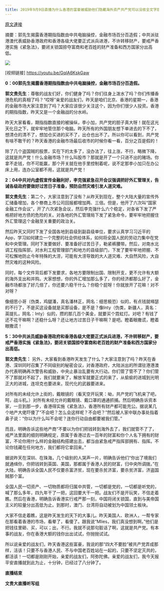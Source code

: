 ```yaml
---
title: 2019年9月9日直播为什么香港的富豪被威胁他们隐藏海外资产共产党可以没收全文字版
---
```


[原文連接](https://gnews.org/ThreadView/53835153)


摘要：郭先生揭露香港期指指数由中共电脑操控，金融市场百分百造假；中共派驻港澳代表威胁香港政府和香港各级大佬要正式派兵进港，不许转移财产，要戒严香港实施《紧急法》，要闭关锁国掠夺富商和老百姓的财产准备和西方国家分出高低。

![](https://i.imgur.com/PQDjm2f.png)



[视频链接] <https://youtu.be/GqlA6KskGaw>


        

**0：****00****郭先生揭露香港期指指数由中共电脑操控，金融市场百分百造假。**

**郭文贵先生**：尊敬的战友们好，你们健身了吗？你们往身上泼水了吗？你们传播香港危机的真相了吗？“哎呀”亲爱的战友们，昨天是咱们北京、香港的星期一，香港的金融市场大家注意到了吗？大家应该很少关注这个，因为你们很少人投资。香港的期指指数，昨天又是一个金融战的分水岭。

昨天大家看看，期指指数直接的被操纵，李小加，共产党的胆子真大呀！就在这光天化日之下，就牢牢地管住那个电脑。昨天所有的外国朋友想下单进去的下不了，想清仓的清不了，想加仓买进的买不了，出仓也出不了。所以你可以看到，共产党有啥不敢干的？昨天香港的金融市场最后收市的时候你看一看，百分之百是假的！

除了几个盗国贼的股票，实在下的太多了，没办法了，往上涨，不行，略微下降，这就是共产党！什么金融市场？什么叫股市？那就是开了一个只进不出的赌场。你拿不走钱，你不可能赢，那个开关就在他手里控制着呢，说不定那李小加只在办公床上用，连办公室都不用，这就是共产党！

**2：****04****中共对内虚假宣传金融利好，李克强紧急召开会议强调把好外汇管理关，告诫各级政府要做好过苦日子准备，预防自然灾难引发人道灾难。**

**郭文贵先生**：第二个，大家注意到了没有？从昨天到现在，整个大陆大量的宣传外汇储备增加，各个劵商上市公司回报都增加两、三倍。但是，他开了六次叫“国家金融工作会议”，开了六次紧急会议，然后李克强什么六个稳定，对各省下发了严格把好地方债的危险的关。对各地的外汇管理局下发了紧急命令，要牢牢地把握住外汇管理这个金融至关重要的政治关。

然后昨天又同时下发了全国各地到县级到副县级单位，要求认真学习习近平的App，学习如何建立一个完整的社会供给体系，如何将全国人民的劳动力集中在党和中央管理。同时下发要做好、要准备好过苦日子，勒紧裤腰带。然后，对南水北调工程指挥部，对水利工程管理部门和地方的县级部门，下发了要牢牢地把握、不可松懈地防止今年特殊的大涝，可能有大涝导致的大人道灾难、大自然风险，大自然灾难的这种风险。

同时，每个文件背后都下发要求，各地方要限制出国、限制开支，更不允许有大额的海外支出和并购。大家想想，你的外汇增加那么多了，你的经济都那么好了，金融市场都涨了好几倍了，你还要六稳干什么？你稳个屁呀！你就放开了花嘛！对不对呀？

像细思小哥（伪类，鸡腿潘，真名潘林正，网名：细思极恐）似的，有点钱就嘚瑟的不行了，不是买这设备就是买那设备，是不是？像Inty（伪类，新疆人，真名：英提扎，网名：Inty）似的，攒的那几百个美金，就要买个霓虹灯。对吧？有钱了还不花干嘛啊？还稳什么呀？还让地方过苦日子干嘛啊？是吧。瞪着眼撒谎，瞪着眼撒谎！

**5：****30****中共派员威胁香港政府和香港各级大佬要正式派兵进港，不许转移财产，要戒严香港实施《紧急法》，要闭关锁国掠夺富商和老百姓的财产准备和西方国家分出高低。**

**郭文贵先生：** 另外，大家看到香港昨天发生了什么？大家注意到了吗？昨天在香港、深圳同时召集了不同级别的秘密会议，对香港政府，大陆派出的所谓驻港港澳办代表明确再次警告和威胁，中央止暴治乱要有大行动。你们管了管不了？你们管不了那就对不起了，我们就要来了，解放军就要正式的来了，从偷偷的进城到光明正大的进城，连坦克也要进来，现代化的武器要进来。

对所有的未经允许上街的，戴眼镜的（看天空开玩笑：呦，共产党的飞机来了吧，呵，战斗机。）对所有未经允许的戴眼镜、戴口罩的通通抓捕。然后明确告诉资本家，一旦到那一步，香港得实施《紧急法》，香港所有财产都可能充公。据说某几个地产大佬吓傻了“不会吧？怎么会这样呢？不会吧？”然后被人家中联办事处指着鼻子说：“你以为什么叫不会呢？连你行动自由都要被我们管。”

而且，明确告诉这些地产商“不要以为你们把钱转到海外去了，我们就管不了了，戒严法里面的细则明确规定，原属于香港过去一百年的财富和你个人名下拥有的财富，不论你用什么样的金融结构搭建出去，都当由紧急戒严指挥部拥有、指挥。不论你钱藏在任何地方，我们都将它拿回来。”

据说昨天在深圳、在珠海，几个级别的人哭声一片，明确告诉他们“你出了境我们就通缉你，你把钱转到英国、美国，那都属于香港人民的财富，归中央所调拨。”在大陆，明确告诉全国人民不仅要杀富济贫，现在要杀贫济富，要杀贫济富，济盗国贼那个富。

全国人民一切资产、一切物质都将归属中共管，一切都是党的，一切都是听党的，喊了那么多年，四九年干了一把，这回要大干一把。战友们不是开玩笑，不信走着瞧。然后在香港，明确告诉香港实行戒严那一刻，中国将闭关锁国，直到与美帝国主义的较量分出高低为止。到那时，澳门、台湾将自动被划为中国领土板块。

大家不信走着瞧，这是昨天发生的天下的大事儿。昨天美国人、欧洲人，一帮专家在那看着香港的市场，看晕了，看傻了。跟我说“Mlies，我们真没想到啊。”他们是把钱往里砸、买，可以；出，不行。我就不说那句脏话了啊，这就是共产党。有本事的战友，你在香港大额的钱你出出试试，你抛抛试试。

所以说亲爱的战友们，昨天香港这些富豪，我说的那“四大不要脸”被共产党弄成那样，活该！只要不与香港人民、不与中国老百姓站在一起的，只要不坚定灭共的，都活该！一切都是刚刚开始，亲爱的战友们，阿弥陀佛。亲爱的战友们，我今天报平安直播就到此为止，十分钟，已经过了八分钟了。

**直播结束**



**文贵大直播听写组**


